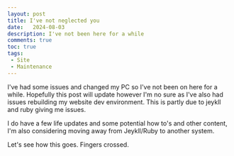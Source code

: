 ```yaml
---
layout: post
title: I've not neglected you
date:   2024-08-03
description: I've not been here for a while
comments: true
toc: true
tags:
 - Site
 - Maintenance
---
```


I've had some issues and changed my PC so I've not been on here for a while.
Hopefully this post will update however I'm no sure as I've also had issues rebuilding my website dev environment.
This is partly due to jeykll and ruby giving me issues.

I do have a few life updates and some potential how to's and other content, I'm also considering moving away from Jeykll/Ruby to another system.

Let's see how this goes.
Fingers crossed.